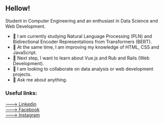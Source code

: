 ## Hellow!

Student in Computer Engineering and an enthusiast in Data Science and Web Development.

- 🔭 I am currently studying Natural Language Processing (PLN) and Bidirectional Encoder Representations from Transformers (BERT).
- 🔭 At the same time, I am improving my knowledge of HTML, CSS and JavaScript.
- 🔭 Next step, I want to learn about Vue.js and Rub and Rails (Web Development).
- 👯 I am looking to collaborate on data analysis or web development projects.
- 💬 Ask me about anything.

### Useful links: 
[ ---> Linkedin](www.linkedin.com/in/mateusbrugnaroto) <br>
[ ---> Facebook](https://www.facebook.com/mateus.brugnaroto) <br>
[ ---> Instagram](https://www.instagram.com/brugnaroto_mateus/)
<!--
**MBrugnaroto/MBrugnaroto** is a ✨ _special_ ✨ repository because its `README.md` (this file) appears on your GitHub profile.

Here are some ideas to get you started:

- 🔭 I’m currently working on ...
- 🌱 I’m currently learning ...
- 👯 I’m looking to collaborate on ...
- 🤔 I’m looking for help with ...
- 💬 Ask me about ...
- 📫 How to reach me: ...
- 😄 Pronouns: ...
- ⚡ Fun fact: ...
-->
